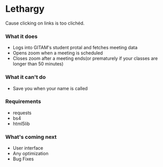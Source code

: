 # Lethargy 
Cause clicking on links is too clichéd.
### What it does
- Logs into GITAM's student protal and fetches meeting data
- Opens zoom when a meeting is scheduled 
- Closes zoom after a meeting ends(or prematurely if your classes are longer than 50 minutes) 

### What it can't do
- Save you when your name is called

### Requirements
- requests
- bs4
- html5lib

### What's coming next
- User interface
- Any optimization
- Bug Fixes

